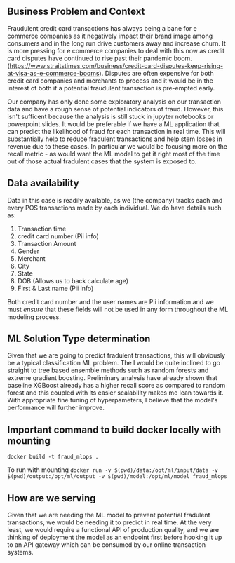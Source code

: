 ## Business Problem and Context
Fraudulent credit card transactions has always being a bane for e commerce companies as it negatively impact their brand image among consumers and in the long run drive customers away and increase churn. It is more pressing for e commerce companies to deal with this now as credit card disputes have continued to rise past their pandemic boom. (https://www.straitstimes.com/business/credit-card-disputes-keep-rising-at-visa-as-e-commerce-booms). Disputes are often expensive for both credit card companies and merchants to process and it would be in the interest of both if a potential fraudulent transaction is pre-empted early.

Our company has only done some exploratory analysis on our transaction data and have a rough sense of potential indicators of fraud. However, this isn't sufficent because the analysis is still stuck in jupyter notebooks or powerpoint slides. It would be preferable if we have a ML application that can predict the likelihood of fraud for each transaction in real time. This will substantially help to reduce fradulent transactions and help stem losses in revenue due to these cases. In particular we would be focusing more on the recall metric - as would want the ML model to get it right most of the time out of those actual fradulent cases that the system is exposed to.

## Data availability
Data in this case is readily available, as we (the company) tracks each and every POS transactions made by each individual. We do have details such as:
1) Transaction time
2) credit card number (Pii info)
3) Transaction Amount
4) Gender
5) Merchant
6) City
7) State
8) DOB (Allows us to back calculate age)
9) First & Last name (Pii info)

Both credit card number and the user names are Pii information and we must *ensure* that these fields will not be used in any form throughout the ML modeling process.

## ML Solution Type determination
Given that we are going to predict fradulent transactions, this will obviously be a typical classification ML problem.  The  I would be quite inclined to go straight to tree based ensemble methods such as random forests and extreme gradient boosting. Preliminary analysis have already shown that baseline XGBoost already has a higher recall score as compared to random forest and this coupled with its easier scalability makes me lean towards it. With appropriate fine tuning of hyperpameters, I believe that the model's performance will further improve.

## Important command to build docker locally with mounting
`docker build -t fraud_mlops .`

To run with mounting
`docker run -v $(pwd)/data:/opt/ml/input/data -v $(pwd)/output:/opt/ml/output -v $(pwd)/model:/opt/ml/model fraud_mlops`

## How are we serving
Given that we are needing the ML model to prevent potential fradulent transactions, we would be needing it to predict in real time. At the very least, we would require a functional API of production quality, and we are thinking of deployment the model as an endpoint first before hooking it up to an API gateway which can be consumed by our online transaction systems.


